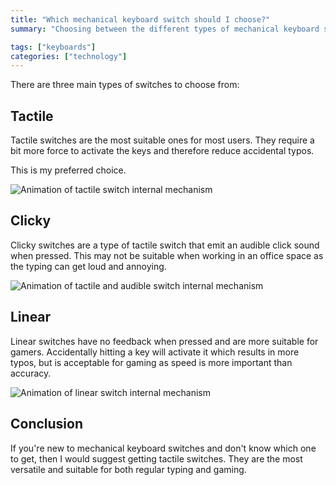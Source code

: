 ```yaml
---
title: "Which mechanical keyboard switch should I choose?"
summary: "Choosing between the different types of mechanical keyboard switches?"

tags: ["keyboards"]
categories: ["technology"]
---
```


There are three main types of switches to choose from: 

## Tactile

Tactile switches are the most suitable ones for most users. They require a bit more force to activate the keys and therefore reduce accidental typos. 

This is my preferred choice.

![Animation of tactile switch internal mechanism](/images/notes/mechanical-keyboards/cherry-mx-brown-switch.gif)

## Clicky

Clicky switches are a type of tactile switch that emit an audible click sound when pressed. This may not be suitable when working in an office space as the typing can get loud and annoying. 

![Animation of tactile and audible switch internal mechanism](/images/notes/mechanical-keyboards/cherry-mx-blue-switch.gif)


## Linear

Linear switches have no feedback when pressed and are more suitable for gamers. Accidentally hitting a key will activate it which results in more typos, but is acceptable for gaming as speed is more important than accuracy. 

![Animation of linear switch internal mechanism](/images/notes/mechanical-keyboards/cherry-mx-red-switch.gif)

## Conclusion

If you're new to mechanical keyboard switches and don't know which one to get, then I would suggest getting tactile switches. They are the most versatile and suitable for both regular typing and gaming.
